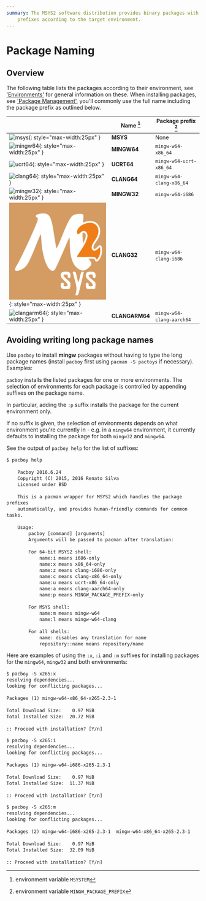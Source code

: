 ```yaml
---
summary: The MSYS2 software distribution provides binary packages with for `pacman` using
    prefixes according to the target environment.
---
```


# Package Naming

## Overview

The following table lists the packages according to their environment, see ['Environments'](environments.md) for general information on these.
When installing packages, see  ['Package Management'](package-management.md), you'll commonly use the full name including the package prefix as outlined below.

|                                                          | Name [^1]      | Package prefix [^2]       |
|----------------------------------------------------------|----------------|---------------------------|
| ![msys](msys.png){: style="max-width:25px" }             | **MSYS**       | None                      |
| ![mingw64](mingw64.png){: style="max-width:25px" }       | **MINGW64**    | `mingw-w64-x86_64`        |
| ![ucrt64](ucrt64.png){: style="max-width:25px" }         | **UCRT64**     | `mingw-w64-ucrt-x86_64`   |
| ![clang64](clang64.png){: style="max-width:25px" }       | **CLANG64**    | `mingw-w64-clang-x86_64`  |
| ![mingw32](mingw32.png){: style="max-width:25px" }       | **MINGW32**    | `mingw-w64-i686`          |
| ![clang32](clang32.png){: style="max-width:25px" }       | **CLANG32**    | `mingw-w64-clang-i686`    |
| ![clangarm64](clangarm64.png){: style="max-width:25px" } | **CLANGARM64** | `mingw-w64-clang-aarch64` |

[^1]: environment variable `MSYSTEM` 
[^2]: environment variable `MINGW_PACKAGE_PREFIX`

## Avoiding writing long package names

Use `pacboy` to install **mingw** packages without having to type the long package names (install `pacboy` first using `pacman -S pactoys` if necessary).  Examples:

`pacboy` installs the listed packages for one or more environments. The
selection of environments for each package is controlled by appending
suffixes on the package name.

In particular, adding the `:p` suffix installs the package for the current
environment only.

If no suffix is given, the selection of environments depends on what
environment you're currently in - e.g. in a `mingw64` environment, it
currently defaults to installing the package for both `mingw32` and `mingw64`.

See the output of `pacboy help` for the list of suffixes:
```
$ pacboy help

    Pacboy 2016.6.24
    Copyright (C) 2015, 2016 Renato Silva
    Licensed under BSD

    This is a pacman wrapper for MSYS2 which handles the package prefixes
    automatically, and provides human-friendly commands for common tasks.

    Usage:
        pacboy [command] [arguments]
        Arguments will be passed to pacman after translation:

        For 64-bit MSYS2 shell:
            name:i means i686-only
            name:x means x86_64-only
            name:z means clang-i686-only
            name:c means clang-x86_64-only
            name:u means ucrt-x86_64-only
            name:a means clang-aarch64-only
            name:p means MINGW_PACKAGE_PREFIX-only

        For MSYS shell:
            name:m means mingw-w64
            name:l means mingw-w64-clang

        For all shells:
            name: disables any translation for name
            repository::name means repository/name
```

Here are examples of using the `:x`, `:i` and `:m` suffixes for installing
packages for the `mingw64`, `mingw32` and both environments:
```
$ pacboy -S x265:x
resolving dependencies...
looking for conflicting packages...

Packages (1) mingw-w64-x86_64-x265-2.3-1

Total Download Size:    0.97 MiB
Total Installed Size:  20.72 MiB

:: Proceed with installation? [Y/n]
```
```
$ pacboy -S x265:i
resolving dependencies...
looking for conflicting packages...

Packages (1) mingw-w64-i686-x265-2.3-1

Total Download Size:    0.97 MiB
Total Installed Size:  11.37 MiB

:: Proceed with installation? [Y/n]
```
```
$ pacboy -S x265:m
resolving dependencies...
looking for conflicting packages...

Packages (2) mingw-w64-i686-x265-2.3-1  mingw-w64-x86_64-x265-2.3-1

Total Download Size:    0.97 MiB
Total Installed Size:  32.09 MiB

:: Proceed with installation? [Y/n]
```
